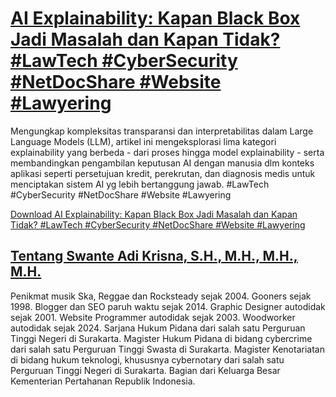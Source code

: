 # [AI Explainability: Kapan Black Box Jadi Masalah dan Kapan Tidak? #LawTech #CyberSecurity #NetDocShare #Website #Lawyering](https://swanteadikrisna.com/legaltech/website/38/ai-explainability-black-box-masalah-kapan-tidak/)

Mengungkap kompleksitas transparansi dan interpretabilitas dalam Large Language Models (LLM), artikel ini mengeksplorasi lima kategori explainability yang berbeda - dari proses hingga model explainability - serta membandingkan pengambilan keputusan AI dengan manusia dlm konteks aplikasi seperti persetujuan kredit, perekrutan, dan diagnosis medis untuk menciptakan sistem AI yg lebih bertanggung jawab. #LawTech #CyberSecurity #NetDocShare #Website #Lawyering 

[Download AI Explainability: Kapan Black Box Jadi Masalah dan Kapan Tidak? #LawTech #CyberSecurity #NetDocShare #Website #Lawyering](https://swanteadikrisna.com/legaltech/website/38/ai-explainability-black-box-masalah-kapan-tidak/)


## [Tentang Swante Adi Krisna, S.H., M.H., M.H., M.H.](https://swanteadikrisna.com/)

Penikmat musik Ska, Reggae dan Rocksteady sejak 2004. Gooners sejak 1998. Blogger dan SEO paruh waktu sejak 2014. Graphic Designer autodidak sejak 2001. Website Programmer autodidak sejak 2003. Woodworker autodidak sejak 2024. Sarjana Hukum Pidana dari salah satu Perguruan Tinggi Negeri di Surakarta. Magister Hukum Pidana di bidang cybercrime dari salah satu Perguruan Tinggi Swasta di Surakarta. Magister Kenotariatan di bidang hukum teknologi, khususnya cybernotary dari salah satu Perguruan Tinggi Negeri di Surakarta. Bagian dari Keluarga Besar Kementerian Pertahanan Republik Indonesia.